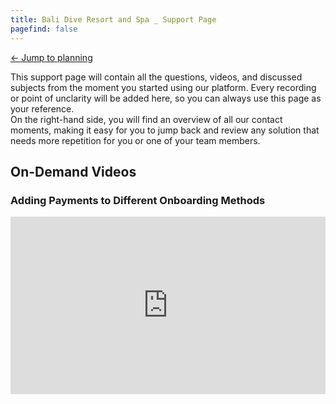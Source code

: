 ```yaml
---
title: Bali Dive Resort and Spa _ Support Page 
pagefind: false
---
```

<a href="https://balidiveresortandspa.diversdesk.com/planning?persist_flow=signin&persist_authMethod=password&persist_establishment_id=ae59e535-f180-40f4-a4a0-bedcf0041824&persist_operator_id=c618c14d-b4a5-443a-ab4d-4f7d39167879&persist_timezone=Asia%2FMakassar" target="_blank">&#8592; Jump to planning</a>

This support page will contain all the questions, videos, and discussed subjects from the moment you started using our platform. Every recording or point of unclarity will be added here, so you can always use this page as your reference. </br>
On the right-hand side, you will find an overview of all our contact moments, making it easy for you to jump back and review any solution that needs more repetition for you or one of your team members.

## On-Demand Videos

### Adding Payments to Different Onboarding Methods
<div style="position: relative; padding-bottom: 56.25%; height: 0;"><iframe src="https://www.loom.com/embed/97c589b122a54c70992822be5e34a9eb?sid=fca99b10-9a02-49e1-a005-b9e78515eece" frameborder="0" webkitallowfullscreen mozallowfullscreen allowfullscreen style="position: absolute; top: 0; left: 0; width: 100%; height: 100%;"></iframe></div>


